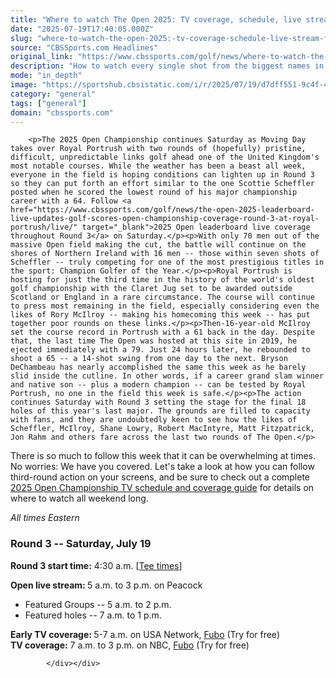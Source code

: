 ```yaml
---
title: "Where to watch The Open 2025: TV coverage, schedule, live stream for Rory McIlroy in Round 3 on Saturday"
date: "2025-07-19T17:40:05.000Z"
slug: "where-to-watch-the-open-2025:-tv-coverage-schedule-live-stream-for-rory-mcilroy-in-round-3-on-saturday"
source: "CBSSports.com Headlines"
original_link: "https://www.cbssports.com/golf/news/where-to-watch-the-open-2025-tv-coverage-schedule-live-stream-for-rory-mcilroy-in-round-3-on-saturday/"
description: "How to watch every single shot from the biggest names in golf throughout Round 3 at the 2025 Open Championship"
mode: "in_depth"
image: "https://sportshub.cbsistatic.com/i/r/2025/07/19/d7dff551-9c4f-4351-b178-f9ca9edd39b8/thumbnail/1200x675/74b8efe9d1371b8041eaa7588b1a9b4a/rory-mcilroy-rain-g.jpg"
category: "general"
tags: ["general"]
domain: "cbssports.com"
---
```

<div id="readability-page-1" class="page"><div>
        
        
                            
                
        <p>The 2025 Open Championship continues Saturday as Moving Day takes over Royal Portrush with two rounds of (hopefully) pristine, difficult, unpredictable links golf ahead one of the United Kingdom's most notable courses. While the weather has been a beast all week, everyone in the field is hoping conditions can lighten up in Round 3 so they can put forth an effort similar to the one Scottie Scheffler posted when he scored the lowest round of his major championship career with a 64. Follow <a href="https://www.cbssports.com/golf/news/the-open-2025-leaderboard-live-updates-golf-scores-open-championship-coverage-round-3-at-royal-portrush/live/" target="_blank">2025 Open leaderboard live coverage throughout Round 3</a> on Saturday.</p><p>With only 70 men out of the massive Open field making the cut, the battle will continue on the shores of Northern Ireland with 16 men -- those within seven shots of Scheffler -- truly competing for one of the most prestigious titles in the sport: Champion Golfer of the Year.</p><p>Royal Portrush is hosting for just the third time in the history of the world's oldest golf championship with the Claret Jug set to be awarded outside Scotland or England in a rare circumstance. The course will continue to press most remaining in the field, especially considering even the likes of Rory McIlroy -- making his homecoming this week -- has put together poor rounds on these links.</p><p>Then-16-year-old McIlroy set the course record in Portrush with a 61 back in the day. Despite that, the last time The Open was hosted at this site in 2019, he ejected immediately with a 79. Just 24 hours later, he rebounded to shoot a 65 -- a 14-shot swing from one day to the next. Bryson DeChambeau has nearly accomplished the same this week as he barely slid inside the cutline. In other words, if a career grand slam winner and native son -- plus a modern champion -- can be tested by Royal Portrush, no one in the field this week is safe.</p><p>The action continues Saturday with Round 3 setting the stage for the final 18 holes of this year's last major. The grounds are filled to capacity with fans, and they are undoubtedly keen to see how the likes of Scheffler, McIlroy, Shane Lowry, Robert MacIntyre, Matt Fitzpatrick, Jon Rahm and others fare across the last two rounds of The Open.</p>
        

<p>There is so much to follow this week that it can be overwhelming at times. No worries: We have you covered. Let's take a look at how you can follow third-round action on your screens, and be sure to check out a complete <span><a href="https://www.cbssports.com/golf/news/2025-british-open-tv-schedule-coverage-channel-where-to-watch-live-stream-tee-times-at-royal-portrush/" target="_blank">2025 Open Championship TV schedule and coverage guide</a></span> for details on where to watch all weekend long.</p><p><em>All times Eastern</em></p><h3>Round 3 -- Saturday, July 19</h3><p><strong>Round 3 start time:</strong>&nbsp;4:30 a.m. [<span><a href="https://www.cbssports.com/golf/news/2025-british-open-tee-times-pairings-complete-schedule-groupings-in-round-3-on-saturday-at-royal-portrush/" target="_blank">Tee times</a></span>]</p><p><strong>Open live stream:&nbsp;</strong>5 a.m. to 3 p.m. on Peacock</p>
        

<ul><li>Featured Groups -- 5 a.m. to 2 p.m.</li><li>Featured holes -- 7 a.m. to 1 p.m.</li></ul><p><strong>Early TV coverage:&nbsp;</strong>5-7 a.m. on USA Network,&nbsp;<a href="https://www.fubo.tv/lp/sports/?irad=368998&amp;irmp=416484&amp;utm_source=CBSi_GeneralSports&amp;utm_campaign=CBSi" target="_blank" rel="nofollow">Fubo</a>&nbsp;(Try for free)<strong><br>TV coverage:</strong>&nbsp;7 a.m. to 3 p.m. on NBC,&nbsp;<a href="https://www.fubo.tv/lp/sports/?irad=368998&amp;irmp=416484&amp;utm_source=CBSi_GeneralSports&amp;utm_campaign=CBSi" target="_blank" rel="nofollow">Fubo</a>&nbsp;(Try for free)</p>


        
            </div></div>